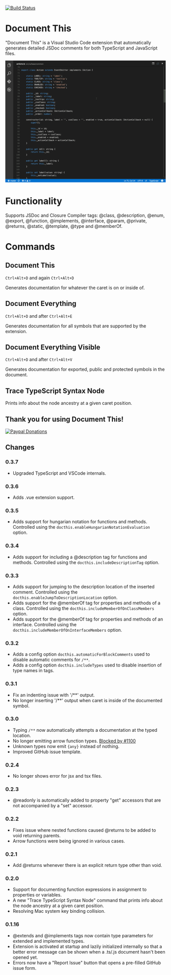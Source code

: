 [![Build Status](https://travis-ci.org/joelday/vscode-docthis.svg?branch=master)](https://travis-ci.org/joelday/vscode-docthis)

# Document This
"Document This" is a Visual Studio Code extension that automatically generates detailed JSDoc comments for both TypeScript and JavaScript files.

![Demo](images/demo.gif)

# Functionality
Supports JSDoc and Closure Compiler tags: @class, @description, @enum, @export, @function, @implements, @interface, @param, @private, @returns, @static, @template, @type and @memberOf.

# Commands
## Document This
`Ctrl+Alt+D` and again `Ctrl+Alt+D`

Generates documentation for whatever the caret is on or inside of.
## Document Everything
`Ctrl+Alt+D` and after `Ctrl+Alt+E`

Generates documentation for all symbols that are supported by the extension.
## Document Everything Visible
`Ctrl+Alt+D` and after `Ctrl+Alt+V`

Generates documentation for exported, public and protected symbols in the document.

## Trace TypeScript Syntax Node
Prints info about the node ancestry at a given caret position.

## Thank you for using Document This!
[![Paypal Donations](https://www.paypalobjects.com/en_US/i/btn/btn_donate_SM.gif)](https://www.paypal.com/cgi-bin/webscr?cmd=_donations&amp;business=7YU9WH4ANAB4Q&amp;lc=US&amp;item_name=Document%20This&amp;item_number=vscode-docthis%20extension&amp;currency_code=USD&amp;bn=PP%2dDonationsBF%3abtn_donate_SM%2egif%3aNonHosted)

## Changes
### 0.3.7
- Upgraded TypeScript and VSCode internals.

### 0.3.6
- Adds .vue extension support.

### 0.3.5
- Adds support for hungarian notation for functions and methods. Controlled using the `docthis.enableHungarianNotationEvaluation` option.

### 0.3.4
- Adds support for including a @description tag for functions and methods. Controlled using the `docthis.includeDescriptionTag` option.

### 0.3.3
- Adds support for jumping to the description location of the inserted comment. Controlled using the `docthis.enableJumpToDescriptionLocation` option.
- Adds support for the @memberOf tag for properties and methods of a class. Controlled using the `docthis.includeMemberOfOnClassMembers` option.
- Adds support for the @memberOf tag for properties and methods of an interface. Controlled using the `docthis.includeMemberOfOnInterfaceMembers` option.

### 0.3.2
- Adds a config option `docthis.automaticForBlockComments` used to disable automatic comments for `/**`.
- Adds a config option `docthis.includeTypes` used to disable insertion of type names in tags.

### 0.3.1
- Fix an indenting issue with '/**' output.
- No longer inserting '/**' output when caret is inside of the documented symbol.

### 0.3.0
- Typing `/**` now automatically attempts a documentation at the typed location.
- No longer emitting arrow function types. [Blocked by #1100](https://github.com/jsdoc3/jsdoc/issues/1100)
- Unknown types now emit `{any}` instead of nothing.
- Improved GitHub issue template.

### 0.2.4
- No longer shows error for jsx and tsx files.

### 0.2.3
- @readonly is automatically added to property "get" accessors that are not accompanied by a "set" accessor.

### 0.2.2
- Fixes issue where nested functions caused @returns to be added to void returning parents.
- Arrow functions were being ignored in various cases.

### 0.2.1
- Add @returns whenever there is an explicit return type other than void.

### 0.2.0
- Support for documenting function expressions in assignment to properties or variables.
- A new "Trace TypeScript Syntax Node" command that prints info about the node ancestry at a given caret position.
- Resolving Mac system key binding collision.

### 0.1.16
- @extends and @implements tags now contain type parameters for extended and implemented types.
- Extension is activated at startup and lazily initialized internally so that a better error message can be shown when a .ts/.js document hasn't been opened yet.
- Errors now have a "Report Issue" button that opens a pre-filled GitHub issue form.
